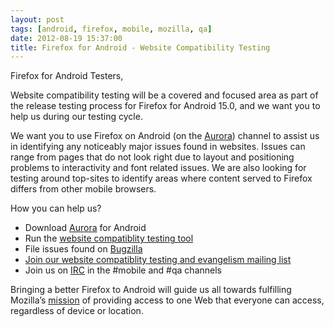 ```yaml
---
layout: post
tags: [android, firefox, mobile, mozilla, qa]
date: 2012-08-19 15:37:00
title: Firefox for Android - Website Compatibility Testing
---
```


Firefox for Android Testers,

Website compatibility testing will be a covered and focused area as part
of the release testing process for Firefox for Android 15.0, and we want
you to help us during our testing cycle.

We want you to use Firefox on Android (on the [Aurora][]) channel to
assist us in identifying any noticeably major issues found in websites.
Issues can range from pages that do not look right due to layout and
positioning problems to interactivity and font related issues. We are
also looking for testing around top-sites to identify areas where
content served to Firefox differs from other mobile browsers.

How you can help us?

-   Download [Aurora][] for Android
-   Run the [website compatiblity testing tool][]
-   File issues found on [Bugzilla][] 
-   [Join our website compatiblity testing and evangelism mailing
    list][]
-   Join us on [IRC][] in the \#mobile and \#qa channels

Bringing a better Firefox to Android will guide us all towards
fulfilling Mozilla’s [mission][] of providing access to one Web that
everyone can access, regardless of device or location.

 

  [Aurora]: http://www.mozilla.org/en-US/firefox/aurora/
  [website compatiblity testing tool]: http://mzl.la/fennectest
  [Bugzilla]: https://bugzilla.mozilla.org/enter_bug.cgi?product=Firefox%20for%20Android
  [Join our website compatiblity testing and evangelism mailing list]: https://lists.mozilla.org/listinfo/compatibility
  [IRC]: http://irc.mozilla.org/
  [mission]: http://www.mozilla.org/about/mission.html